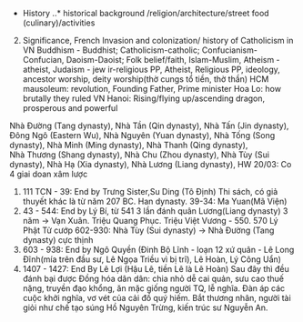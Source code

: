 * History
..* historical background
/religion/architecture/street food (culinary)/activities
2. Significance, 
French Invasion and colonization/ history of Catholicism in VN
Buddhism - Buddhist;  Catholicism-catholic; Confucianism-Confucian, Daoism-Daoist; Folk belief/faith, Islam-Muslim, Atheism - atheist, Judaism - jew
ir-religious PP, Atheist, Religious PP, ideology, ancestor worship, deity worship(thờ cungs tổ tiền, thờ thần)
HCM mausoleum:  revolution, Founding Father, Prime minister
Hoa Lo: how brutally they ruled VN
Hanoi: Rising/flying up/ascending dragon, prosperous and powerful

Nhà Đường (Tang dynasty), 
Nhà Tần (Qin dynasty), 
Nhà Tấn (Jin dynasty), 
Đông Ngô (Eastern Wu), 
Nhà Nguyên (Yuan dynasty), 
Nhà Tống (Song dynasty), 
Nhà Minh (Ming dynasty), 
Nhà Thanh (Qing dynasty),  
Nhà Thương (Shang dynasty), 
Nhà Chu (Zhou dynasty), 
Nhà Tùy (Sui dynasty), 
Nhà Hạ (Xia dynasty), 
Nhà Lương (Liang dynasty),
HW 20/03: 
Co 4 giai doan xâm lược 
1. 111 TCN - 39: End by Trưng Sister,Su Ding (Tô Định) Thi sách, có giả thuyết khác là từ năm 207 BC.  Han dynasty.
39-34:  Ma Yuan(Mã Viện)
2. 43 - 544: End by Lý Bí, từ 541 3 lần đánh quân Lương(Liang dynasty) 3 năm -> Vạn Xuân. Triệu Quang Phục. Triệu Việt Vương - 550. 570 Lý Phật Tử cướp
602-930: Nhà Tùy (Sui dynasty) -> Nhà Đường (Tang dynasty) cực thịnh
3. 603 - 938: End by Ngô Quyền (Đinh Bộ Lĩnh - loạn 12 xứ quân - Lê Long Đĩnh(mía trên đầu sư, Lê Ngọa Triều vì bị trĩ), Lê Hoàn, Lý Công Uẩn)
4. 1407 - 1427: End By Lê Lợi (Hậu Lê, tiền Lê là Lê Hoàn)
Sau đây thì đều đánh bại được
Đồng hóa dân dân: chia nhỏ dễ cai quản, sưu cao thuế nặng, truyền đạo khổng, ăn mặc giống người TQ, lễ nghĩa. Đàn áp các cuộc khởi nghĩa, vơ vét của cải đồ quý hiếm. Bắt thương nhân, người tài giỏi như chế tạo súng Hồ Nguyên Trừng, kiến trúc sư Nguyễn An.
